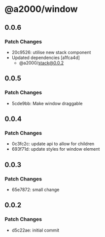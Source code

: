 # @a2000/window

## 0.0.6

### Patch Changes

- 20c9526: utilise new stack component
- Updated dependencies [a1fca4d]
  - @a2000/stack@0.0.2

## 0.0.5

### Patch Changes

- 5cde9bb: Make window draggable

## 0.0.4

### Patch Changes

- 0c3fc2c: update api to allow for children
- 693f71d: update styles for window element

## 0.0.3

### Patch Changes

- 65e7872: small change

## 0.0.2

### Patch Changes

- d5c22ae: initial commit
